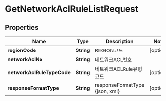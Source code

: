 
# GetNetworkAclRuleListRequest

## Properties
Name | Type | Description | Notes
------------ | ------------- | ------------- | -------------
**regionCode** | **String** | REGION코드 |  [optional]
**networkAclNo** | **String** | 네트워크ACL번호 | 
**networkAclRuleTypeCode** | **String** | 네트워크ACLRule유형코드 |  [optional]
**responseFormatType** | **String** | responseFormatType {json, xml} |  [optional]



